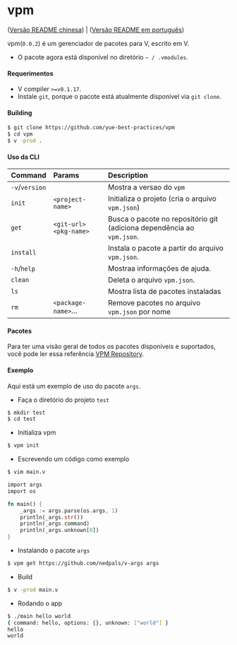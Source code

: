 # vpm

([Versão README chinesa](README.CN.md)) | ([Versão README em português](README.PT.md))

vpm(`0.0.2`) é um gerenciador de pacotes para V, escrito em V.

* O pacote agora está disponível no diretório `~ / .vmodules`.

#### Requerimentos

* V compiler `>=v0.1.17`.
* Instale `git`, porque o pacote está atualmente disponível via `git clone`.

#### Building

```bash
$ git clone https://github.com/yue-best-practices/vpm
$ cd vpm
$ v -prod .
```

#### Uso da CLI

| Command        | Params                    | Description                                                            |
| :------------- | :------------------------ | :----------------------------------------------------------------------|
| `-v`/`version` |                           | Mostra a versao do `vpm`                                               |
| `init`         | `<project-name>`          | Initializa o projeto (cria o arquivo `vpm.json`)                       |
| `get`          | `<git-url>`  `<pkg-name>` | Busca o pacote no repositório git (adiciona dependência ao `vpm.json`. |
| `install`      |                           | Instala o pacote a partir do arquivo `vpm.json`.                       |
| `-h`/`help`    |                           | Mostraa informações de ajuda.                                          |
| `clean`        |                           | Deleta o arquivo `vpm.json`.                                           |
| `ls`           |                           | Mostra lista de pacotes instaladas                                     |
| `rm`           | `<package-name>`...       | Remove pacotes no arquivo `vpm.json` por nome                          |

#### Pacotes

Para ter uma visão geral de todos os pacotes disponíveis e suportados, você pode ler essa referência [VPM Repository](http://vpmrepository.com).

#### Exemplo

Aqui está um exemplo de uso do pacote `args`.

* Faça o diretório do projeto `test`

```bash
$ mkdir test
$ cd test
```

* Initializa vpm

```bash
$ vpm init
```

* Escrevendo um código como exemplo

```bash
$ vim main.v
```

```rust
import args
import os

fn main() {
    _args := args.parse(os.args, 1)
    println(_args.str())
    println(_args.command)
    println(_args.unknown[0])
}
```

* Instalando o pacote `args`

```bash
$ vpm get https://github.com/nedpals/v-args args
```

* Build

```bash
$ v -prod main.v
```

* Rodando o app 

```bash
$ ./main hello world
{ command: hello, options: {}, unknown: ["world"] }
hello
world
```

